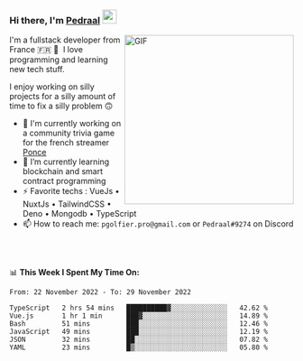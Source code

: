 ### Hi there, I'm <a href="https://pedraal.dev" target="_blank">Pedraal</a> <img src="https://media.giphy.com/media/hvRJCLFzcasrR4ia7z/giphy.gif" width="25px">
<img align="right" alt="GIF" src="https://pedraal.dev/avatar.png" width="300" height="300" />

I'm a fullstack developer from France 🇫🇷 🥖 &nbsp;I love programming and learning new
tech stuff.

I enjoy working on silly projects for a silly amount of time to fix a silly problem 🙃

- 🔭  I'm currently working on a community trivia game for the french streamer <a href="https://twitch.tv/ponce" target="_blank">Ponce</a>
- 🌱 I’m currently learning blockchain and smart contract programming
- ⚡ Favorite techs : VueJs &bull; NuxtJs &bull; TailwindCSS &bull; Deno &bull; Mongodb &bull; TypeScript
- 📫 How to reach me: `pgolfier.pro@gmail.com` or `Pedraal#9274` on Discord

<br>
<br>

📊 **This Week I Spent My Time On:**
<!--START_SECTION:waka-->

```text
From: 22 November 2022 - To: 29 November 2022

TypeScript   2 hrs 54 mins   ██████████▓░░░░░░░░░░░░░░   42.62 %
Vue.js       1 hr 1 min      ███▓░░░░░░░░░░░░░░░░░░░░░   14.89 %
Bash         51 mins         ███░░░░░░░░░░░░░░░░░░░░░░   12.46 %
JavaScript   49 mins         ███░░░░░░░░░░░░░░░░░░░░░░   12.19 %
JSON         32 mins         ██░░░░░░░░░░░░░░░░░░░░░░░   07.82 %
YAML         23 mins         █▒░░░░░░░░░░░░░░░░░░░░░░░   05.80 %
```

<!--END_SECTION:waka-->

